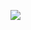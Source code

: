 <a href='http://localhost:8080/job/deployment/'><img src='http://localhost:8080/buildStatus/icon?job=deployment'></a>

